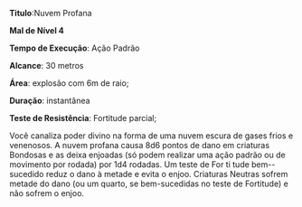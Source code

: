 **Titulo**:Nuvem Profana

**Mal de Nível 4**

**Tempo de Execução**: Ação Padrão

**Alcance**: 30 metros

**Área**: explosão com 6m de raio;

**Duração**: instantânea

**Teste de Resistência**: Fortitude parcial;

Você canaliza poder divino na forma de uma nuvem escura de gases frios e venenosos. A nuvem profana causa 8d6 pontos de dano em criaturas Bondosas e as deixa enjoadas (só podem realizar uma ação padrão ou de movimento por rodada) por 1d4 rodadas. Um teste de For ti tude bem--sucedido reduz o dano à metade e evita o enjoo.
Criaturas Neutras sofrem metade do dano (ou um quarto, se bem-sucedidas no teste de Fortitude) e não sofrem o enjoo.
